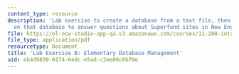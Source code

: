 ```yaml
---
content_type: resource
description: 'Lab exercise to create a database from a text file, then run queries
  on that database to answer questions about Superfund sites in New England. '
file: https://ol-ocw-studio-app-qa.s3.amazonaws.com/courses/11-208-introduction-to-computers-in-public-management-ii-january-iap-2002/eb4d983901746edce5adc2ee86c0b70e_11208labB.pdf
file_type: application/pdf
resourcetype: Document
title: 'Lab Exercise B: Elementary Database Management'
uid: eb4d9839-0174-6edc-e5ad-c2ee86c0b70e
---
```

